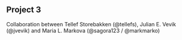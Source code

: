## Project 3

Collaboration between Tellef Storebakken (@tellefs), Julian E. Vevik (@jvevik) and Maria L. Markova (@sagora123 / @markmarko)
